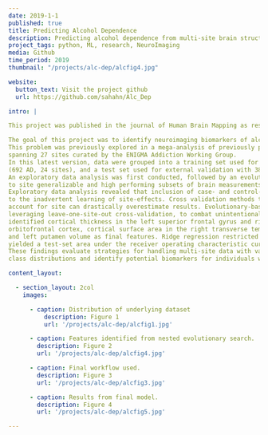 ```yaml
---
date: 2019-1-1
published: true
title: Predicting Alcohol Dependence
description: Predicting alcohol dependence from multi-site brain structural measures.
project_tags: python, ML, research, NeuroImaging
media: Github
time_period: 2019
thumbnail: "/projects/alc-dep/alcfig4.jpg"

website:
  button_text: Visit the project github
  url: https://github.com/sahahn/Alc_Dep

intro: |

This project was published in the journal of Human Brain Mapping as research paper called ["Predicting alcohol dependence from multi-site brain structural measures"](https://pubmed.ncbi.nlm.nih.gov/33064342/).

The goal of this project was to identify neuroimaging biomarkers of alcohol dependence (AD) from structural magnetic resonance imaging.
This problem was previously explored in a mega-analysis of previously published datasets from 2,034 AD and comparison participants
spanning 27 sites curated by the ENIGMA Addiction Working Group.
In this latest version, data were grouped into a training set used for internal validation including 1,652 participants
(692 AD, 24 sites), and a test set used for external validation with 382 participants (146 AD, 3 sites).
An exploratory data analysis was first conducted, followed by an evolutionary search based feature selection
to site generalizable and high performing subsets of brain measurements.
Exploratory data analysis revealed that inclusion of case- and control-only sites led
to the inadvertent learning of site-effects. Cross validation methods that do not properly
account for site can drastically overestimate results. Evolutionary-based feature selection
leveraging leave-one-site-out cross-validation, to combat unintentional learning,
identified cortical thickness in the left superior frontal gyrus and right lateral
orbitofrontal cortex, cortical surface area in the right transverse temporal gyrus,
and left putamen volume as final features. Ridge regression restricted to these features
yielded a test-set area under the receiver operating characteristic curve of 0.768.
These findings evaluate strategies for handling multi-site data with varied underlying
class distributions and identify potential biomarkers for individuals with current AD.

content_layout:

  - section_layout: 2col
    images:

      - caption: Distribution of underlying dataset
          description: Figure 1
          url: '/projects/alc-dep/alcfig1.jpg'

      - caption: Features identified from nested evolutionary search.
        description: Figure 2
        url: '/projects/alc-dep/alcfig4.jpg'

      - caption: Final workflow used.
        description: Figure 3
        url: '/projects/alc-dep/alcfig3.jpg'

      - caption: Results from final model.
        description: Figure 4
        url: '/projects/alc-dep/alcfig5.jpg'

---
```

